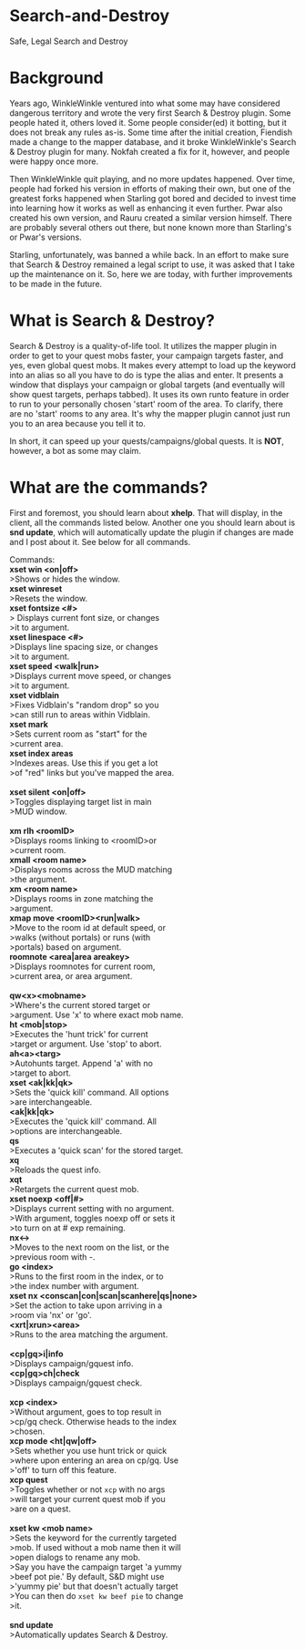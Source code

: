 # Search-and-Destroy
 Safe, Legal Search and Destroy

# Background

Years ago, WinkleWinkle ventured into what some may have considered dangerous territory and wrote the very first Search & Destroy plugin. Some people hated it, others loved it. Some people consider(ed) it botting, but it does not break any rules as-is. Some time after the initial creation, Fiendish made a change to the mapper database, and it broke WinkleWinkle's Search & Destroy plugin for many. Nokfah created a fix for it, however, and people were happy once more.

Then WinkleWinkle quit playing, and no more updates happened. Over time, people had forked his version in efforts of making their own, but one of the greatest forks happened when Starling got bored and decided to invest time into learning how it works as well as enhancing it even further. Pwar also created his own version, and Rauru created a similar version himself. There are probably several others out there, but none known more than Starling's or Pwar's versions.

Starling, unfortunately, was banned a while back. In an effort to make sure that Search & Destroy remained a legal script to use, it was asked that I take up the maintenance on it. So, here we are today, with further improvements to be made in the future.

# What is Search & Destroy?

Search & Destroy is a quality-of-life tool. It utilizes the mapper plugin in order to get to your quest mobs faster, your campaign targets faster, and yes, even global quest mobs. It makes every attempt to load up the keyword into an alias so all you have to do is type the alias and enter. It presents a window that displays your campaign or global targets (and eventually will show quest targets, perhaps tabbed). It uses its own runto feature in order to run to your personally chosen 'start' room of the area. To clarify, there are no 'start' rooms to any area. It's why the mapper plugin cannot just run you to an area because you tell it to.

In short, it can speed up your quests/campaigns/global quests. It is **NOT**, however, a bot as some may claim.

# What are the commands?

First and foremost, you should learn about **xhelp**. That will display, in the client, all the commands listed below. Another one you should learn about is **snd update**, which will automatically update the plugin if changes are made and I post about it. See below for all commands.

Commands:<br>
**xset win &lt;on|off&gt;**<br>
	&gt;Shows or hides the window.<br>
**xset winreset**<br>
	&gt;Resets the window.<br>
**xset fontsize &lt;#&gt;**<br>
	&gt; Displays current font size, or changes <br>
	&gt;it to argument.<br>
**xset linespace &lt;#&gt;**<br>
	&gt;Displays line spacing size, or changes<br>
	&gt;it to argument.<br>
**xset speed &lt;walk|run&gt;**<br>
	&gt;Displays current move speed, or changes<br>
	&gt;it to argument.<br>
**xset vidblain**<br>
	&gt;Fixes Vidblain's "random drop" so you <br>
	&gt;can still run to areas within Vidblain.<br>
**xset mark**<br>
	&gt;Sets current room as "start" for the <br>
	&gt;current area.<br>
**xset index areas**<br>
	&gt;Indexes areas. Use this if you get a lot<br>
	&gt;of "red" links but you've mapped the area.<br>
<br>
**xset silent &lt;on|off&gt;**<br>
	&gt;Toggles displaying target list in main<br>
	&gt;MUD window.<br>
<br>
**xm rlh &lt;roomID&gt;**<br>
	&gt;Displays rooms linking to &lt;roomID&gt;or<br>
	&gt;current room.<br>
**xmall &lt;room name&gt;**<br>
	&gt;Displays rooms across the MUD matching <br>
	&gt;the argument.<br>
**xm &lt;room name&gt;**<br>
	&gt;Displays rooms in zone matching the<br>
	&gt;argument.<br>
**xmap move &lt;roomID&gt;&lt;run|walk&gt;**<br>
	&gt;Move to the room id at default speed, or<br>
	&gt;walks (without portals) or runs (with <br>
	&gt;portals) based on argument.<br>
**roomnote &lt;area|area areakey&gt;**<br>
 	&gt;Displays roomnotes for current room, <br>
	&gt;current area, or area argument.<br>
<br>
**qw&lt;x&gt;&lt;mobname&gt;**<br>
	&gt;Where's the current stored target or<br>
	&gt;argument. Use 'x' to where exact mob name.<br>
**ht &lt;mob|stop&gt;**<br>
	&gt;Executes the 'hunt trick' for current <br>
	&gt;target or argument. Use 'stop' to abort.<br>
**ah&lt;a&gt;&lt;targ&gt;**<br>
	&gt;Autohunts target. Append 'a' with no <br>
	&gt;target to abort.<br>
**xset &lt;ak|kk|qk&gt;**<br>
	&gt;Sets the 'quick kill' command. All options<br>
	&gt;are interchangeable.<br>
**&lt;ak|kk|qk&gt;**<br>
	&gt;Executes the 'quick kill' command. All <br>
	&gt;options are interchangeable.<br>
**qs**<br>
	&gt;Executes a 'quick scan' for the stored target.<br>
**xq**<br>
	&gt;Reloads the quest info.<br>
**xqt**<br>
	&gt;Retargets the current quest mob.<br>
**xset noexp &lt;off|#&gt;**<br>
	&gt;Displays current setting with no argument.<br>
	&gt;With argument, toggles noexp off or sets it<br>
	&gt;to turn on at # exp remaining.<br>
**nx&lt;-&gt;**<br>
	&gt;Moves to the next room on the list, or the <br>
	&gt;previous room with -.<br>
**go &lt;index&gt;**<br>
	&gt;Runs to the first room in the index, or to <br>
	&gt;the index number with argument.<br>
**xset nx &lt;conscan|con|scan|scanhere|qs|none&gt;**<br>
	&gt;Set the action to take upon arriving in a <br>
	&gt;room via 'nx' or 'go'.<br>
**&lt;xrt|xrun&gt;&lt;area&gt;**<br>
	&gt;Runs to the area matching the argument.<br>
<br>
**&lt;cp|gq&gt;i|info**<br>
	&gt;Displays campaign/gquest info.<br>
**&lt;cp|gq&gt;ch|check**<br>
	&gt;Displays campaign/gquest check.<br>
<br>
**xcp &lt;index&gt;**<br>
	&gt;Without argument, goes to top result in<br>
	&gt;cp/gq check. Otherwise heads to the index<br>
	&gt;chosen.<br>
**xcp mode &lt;ht|qw|off&gt;**<br>
	&gt;Sets whether you use hunt trick or quick <br>
	&gt;where upon entering an area on cp/gq. Use <br>
	&gt;'off' to turn off this feature.<br>
**xcp quest**<br>
	&gt;Toggles whether or not `xcp` with no args<br>
	&gt;will target your current quest mob if you<br>
	&gt;are on a quest.<br>
<br>
**xset kw &lt;mob name&gt;**<br>
	&gt;Sets the keyword for the currently targeted<br>
	&gt;mob. If used without a mob name then it will<br>
	&gt;open dialogs to rename any mob.<br>
	&gt;Say you have the campaign target 'a yummy<br>
	&gt;beef pot pie.' By default, S&D might use<br>
	&gt;'yummy pie' but that doesn't actually target<br>
	&gt;You can then do `xset kw beef pie` to change<br>
	&gt;it.<br>
<br>
**snd update**<br>
	&gt;Automatically updates Search & Destroy.<br>
